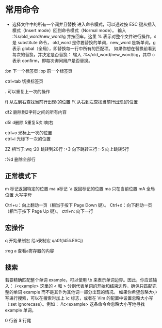 # 常用命令

- 选择文件中的所有一个词并且替换
进入命令模式，可以通过按 ESC 键从插入模式（Insert mode）回到命令模式（Normal mode）。
输入 :%s/old_word/new_word/g 并按回车。这里 % 表示对整个文件进行操作，s 是 substitute 命令，
old_word 是你要替换的单词，new_word 是新单词，g 表示 global（全局），即替换每一行中所有的匹配项。
如果你想在替换前看到每次的替换，并决定是否替换：
输入 :%s/old_word/new_word/cg，其中 c 表示 confirm，即每次询问用户是否替换。





:bn 下一个标签页
:bp 前一个标签页

ctrl+tab 切换标签页


. 可以重复上一次的操作

f( 从左到右查找当前行出现(的位置
F( 从右到左查找当前行出现(的位置

df2 删除到2字符之间的所有内容

d5l d删除 5重复5次 l向右

ctrl+o 光标上一次的位置  
ctrl+i 光标下一次的位置 



ZZ 相当于:wq
:20 跳转到20行
:+3 向下跳转三行
:-5 向上跳转5行

:%d 删除全部行



## 正常模式下 

m 标记返回特定的位置 ma a标记   `a 返回标记的位置
ma 只在当前位置
mA 全局位置 大写字母

Ctrl+u：向上翻动一页（相当于按下 Page Down 键）。
Ctrl+d：向下翻动一页（相当于按下 Page Up 键）。
ctrl+n: 向下一行
## 宏操作

q 开始录制宏
给a录制宏
qa0f(ld5li.ESCj)

:reg a  查看a寄存器的内容

## 搜索

若要精确匹配整个单词 example，可以使用 \b 来表示单词边界。因此，你应该输入：
/\<example\>
这里的 \< 和 \> 分别代表单词的开始和结束边界，确保只匹配完整的单词 example 而不是其作为其他词一部分出现的情况。
如果你希望忽略大小写进行搜索，可以在搜索时加上 \c 标志，或者在 Vim 的配置中设置忽略大小写（:set ignorecase）。例如：
/\c\<example\>
这条命令会忽略大小写地寻找 example 单词。



0 行首  $ 行尾